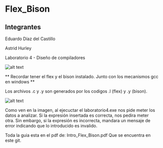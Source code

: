 # Flex_Bison
## Integrantes
Eduardo Díaz del Castillo

Astrid Hurley

Laboratorio 4 - Diseño de compiladores


![alt text](https://github.com/ryu-ed/Flex_Bison/raw/master/images/cmd_files.PNG " ")

** Recordar tener el flex y el bison instalado. Junto con los mecanismos gcc en windows **

Los archivos .c y .y son generados por los codigos .l (flex) y .y (bison). 

![alt text](https://github.com/ryu-ed/Flex_Bison/raw/master/images/cmd_run.PNG " ")

Como ven en la imagen, al ejecuctar el laboratorio4.exe nos pide meter los datos a analizar. Si la expresión insertada es correcta, nos pedira meter otra. Sin embargo, si la expresión es incorrecta, mandara un mensaje de error indicando que lo introducido es invalido.

Toda la guia esta en el pdf de: Intro_Flex_Bison.pdf Que se encuentra en este git. 
